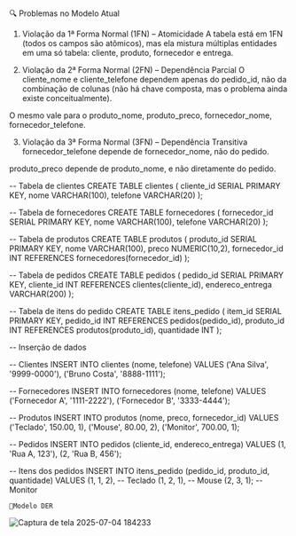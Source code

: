 
🔍 Problemas no Modelo Atual
1. Violação da 1ª Forma Normal (1FN) – Atomicidade
A tabela está em 1FN (todos os campos são atômicos), mas ela mistura múltiplas entidades em uma só tabela: cliente, produto, fornecedor e entrega.

2. Violação da 2ª Forma Normal (2FN) – Dependência Parcial
O cliente_nome e cliente_telefone dependem apenas do pedido_id, não da combinação de colunas (não há chave composta, mas o problema ainda existe conceitualmente).

O mesmo vale para o produto_nome, produto_preco, fornecedor_nome, fornecedor_telefone.

3. Violação da 3ª Forma Normal (3FN) – Dependência Transitiva
fornecedor_telefone depende de fornecedor_nome, não do pedido.

produto_preco depende de produto_nome, e não diretamente do pedido.

-- Tabela de clientes
CREATE TABLE clientes (
    cliente_id SERIAL PRIMARY KEY,
    nome VARCHAR(100),
    telefone VARCHAR(20)
);

-- Tabela de fornecedores
CREATE TABLE fornecedores (
    fornecedor_id SERIAL PRIMARY KEY,
    nome VARCHAR(100),
    telefone VARCHAR(20)
);

-- Tabela de produtos
CREATE TABLE produtos (
    produto_id SERIAL PRIMARY KEY,
    nome VARCHAR(100),
    preco NUMERIC(10,2),
    fornecedor_id INT REFERENCES fornecedores(fornecedor_id)
);

-- Tabela de pedidos
CREATE TABLE pedidos (
    pedido_id SERIAL PRIMARY KEY,
    cliente_id INT REFERENCES clientes(cliente_id),
    endereco_entrega VARCHAR(200)
);

-- Tabela de itens do pedido
CREATE TABLE itens_pedido (
    item_id SERIAL PRIMARY KEY,
    pedido_id INT REFERENCES pedidos(pedido_id),
    produto_id INT REFERENCES produtos(produto_id),
    quantidade INT
);

-- Inserção de dados

-- Clientes
INSERT INTO clientes (nome, telefone) VALUES
('Ana Silva', '9999-0000'),
('Bruno Costa', '8888-1111');

-- Fornecedores
INSERT INTO fornecedores (nome, telefone) VALUES
('Fornecedor A', '1111-2222'),
('Fornecedor B', '3333-4444');

-- Produtos
INSERT INTO produtos (nome, preco, fornecedor_id) VALUES
('Teclado', 150.00, 1),
('Mouse', 80.00, 2),
('Monitor', 700.00, 1);

-- Pedidos
INSERT INTO pedidos (cliente_id, endereco_entrega) VALUES
(1, 'Rua A, 123'),
(2, 'Rua B, 456');

-- Itens dos pedidos
INSERT INTO itens_pedido (pedido_id, produto_id, quantidade) VALUES
(1, 1, 2), -- Teclado
(1, 2, 1), -- Mouse
(2, 3, 1); -- Monitor

	📌Modelo DER

![Captura de tela 2025-07-04 184233](https://github.com/user-attachments/assets/4dcec4fd-4e43-41da-9e23-8aa91fdb66af)

